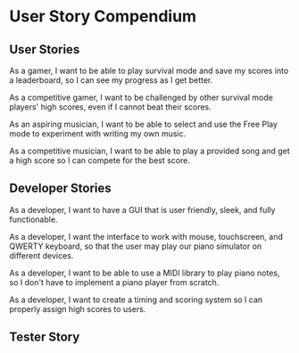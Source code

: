 # User Story Compendium

## User Stories

As a gamer, I want to be able to play survival mode and save my scores into a leaderboard, so I can see my progress as I get better.

As a competitive gamer, I want to be challenged by other survival mode players' high scores, even if I cannot beat their scores.

As an aspiring musician, I want to be able to select and use the Free Play mode to experiment with writing my own music.

As a competitive musician, I want to be able to play a provided song and get a high score so I can compete for the best score.

## Developer Stories

As a developer, I want to have a GUI that is user friendly, sleek, and fully functionable.

As a developer, I want the interface to work with mouse, touchscreen, and QWERTY keyboard, so that the user may play our piano simulator on different devices.

As a developer, I want to be able to use a MIDI library to play piano notes, so I don't have to implement a piano player from scratch.

As a developer, I want to create a timing and scoring system so I can properly assign high scores to users.

## Tester Story
